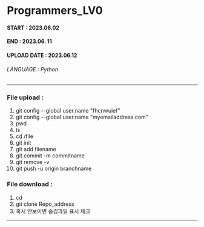 # Programmers_LV0
#### START : 2023.06.02
#### END : 2023.06. 11
#### UPLOAD DATE : 2023.06.12

###### LANGUAGE : Python

-------------------------------------

### File upload : 
1. git config --global user.name "fhcnwuief"
2. git config --global user.name "myemailaddress.com"
3. pwd  
4. ls
5. cd /file 
6. git init
7. git add filename
8. git commit -m commitname
9. git remove -v
10. git push -u origin branchname

### File download :
1. cd
2. git clone Repo_address
3. 혹시 안보이면 숨김파일 표시 체크

-----------------------------------
